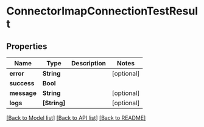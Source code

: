 # ConnectorImapConnectionTestResult

## Properties
Name | Type | Description | Notes
------------ | ------------- | ------------- | -------------
**error** | **String** |  | [optional] 
**success** | **Bool** |  | 
**message** | **String** |  | [optional] 
**logs** | **[String]** |  | [optional] 

[[Back to Model list]](../README#documentation-for-models) [[Back to API list]](../README#documentation-for-api-endpoints) [[Back to README]](../README)


